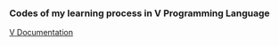 ### Codes of my learning process in V Programming Language

[V Documentation](https://github.com/vlang/v/blob/master/doc/docs.md)